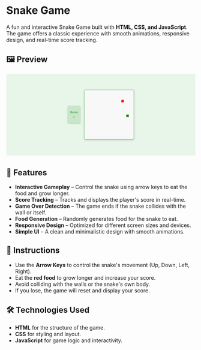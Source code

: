 # Snake Game

A fun and interactive Snake Game built with **HTML, CSS, and JavaScript**. The game offers a classic experience with smooth animations, responsive design, and real-time score tracking.

## 🖼️ Preview
![Snake Game Screenshot](snake.png)  

## 🚀 Features
- **Interactive Gameplay** – Control the snake using arrow keys to eat the food and grow longer.
- **Score Tracking** – Tracks and displays the player's score in real-time.
- **Game Over Detection** – The game ends if the snake collides with the wall or itself.
- **Food Generation** – Randomly generates food for the snake to eat.
- **Responsive Design** – Optimized for different screen sizes and devices.
- **Simple UI** – A clean and minimalistic design with smooth animations.

## 📜 Instructions
- Use the **Arrow Keys** to control the snake's movement (Up, Down, Left, Right).
- Eat the **red food** to grow longer and increase your score.
- Avoid colliding with the walls or the snake's own body.
- If you lose, the game will reset and display your score.

## 🛠️ Technologies Used
- **HTML** for the structure of the game.
- **CSS** for styling and layout.
- **JavaScript** for game logic and interactivity.

